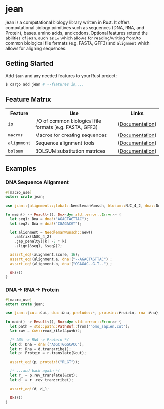 
# jean

jean is a computational biology library written in Rust. It offers
computational biology primitives such as sequences (DNA, RNA, and Protein), bases, amino acids, and codons. Optional features extend the 
abilities of jean, such as `io` which allows for reading/writing from/to common biological file formats (e.g. FASTA, GFF3) and `alignment` which allows for aligning sequences. 

## Getting Started

Add `jean` and any needed features to your Rust project:

```sh
$ cargo add jean # --features io,...
```

## Feature Matrix

<table>
  <tbody>
    <tr>
      <th>Feature</th>
      <th>Use</th>
      <th>Links</th>
    </tr>
    <tr>
      <td><code>io</code></td>
      <td>I/O of common biological file formats (e.g. FASTA, GFF3)</td>
      <td>
        (<a href="">Documentation</a>)
      </td>
    </tr>
    <tr>
      <td><code>macros</code></td>
      <td>Macros for creating sequences</td>
      <td>
        (<a href="">Documentation</a>)
      </td>
    </tr>
    <tr>
      <td><code>alignment</code></td>
      <td>Sequence alignment tools</td>
      <td>
        (<a href="">Documentation</a>)
      </td>
    </tr>
    <tr>
      <td><code>bolsum</code></td>
      <td>BOLSUM substitution matrices</td>
      <td>
        (<a href="">Documentation</a>)
      </td>
    </tr>
  </tbody>
</table>

## Examples

### DNA Sequence Alignment
```rust
#[macro_use]
extern crate jean;

use jean::{alignment::global::NeedlemanWunsch, blosum::NUC_4_2, dna::Dna};

fn main() -> Result<(), Box<dyn std::error::Error>> {
  let seq1: Dna = dna!("AGACTAGTTAC");
  let seq2: Dna = dna!("CGAGACGT");

  let alignment = NeedlemanWunsch::new()
    .matrix(&NUC_4_2)
    .gap_penalty(|k| -2 * k)
    .align(&seq1, &seq2)?;

  assert_eq!(alignment.score, 16);
  assert_eq!(alignment.a, dna!("--AGACTAGTTAC"));
  assert_eq!(alignment.b, dna!("CGAGAC--G-T--"));

  Ok(())
}
```

### DNA -> RNA -> Protein
```rust
#[macro_use]
extern crate jean;

use jean::{cut::Cut, dna::Dna, prelude::*, protein::Protein, rna::Rna};

fn main() -> Result<(), Box<dyn std::error::Error>> {
  let path = std::path::PathBuf::from("homo_sapien.cut");
  let cut = Cut::read_file(&path)?;

  /* DNA -> RNA -> Protein */
  let d: Dna = dna!("AGGCTGGGCACC");
  let r: Rna = d.transcribe();
  let p: Protein = r.translate(&cut);

  assert_eq!(p, protein!("RLGT"));

  /* ...and back again */
  let r_ = p.rev_translate(&cut);
  let d_ = r_.rev_transcribe();

  assert_eq!(d, d_);

  Ok(())
}
```